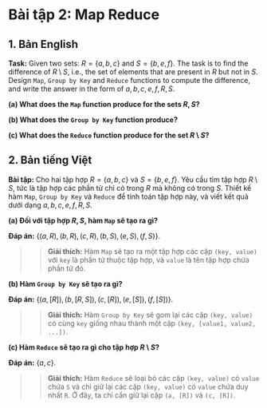 # **Bài tập 2: Map Reduce**

## **1. Bản English**

**Task:**  Given two sets: $R = \{a, b, c\}$ and $S = \{b, e, f\}$. The task is to find the difference of $R \setminus S$, i.e., the set of elements that are present in $R$ but not in $S$. Design `Map`, `Group by Key` and `Reduce` functions to compute the difference, and write the answer in the form of $a, b, c, e, f, R, S$.

**(a) What does the `Map` function produce for the sets $R, S$?**

**(b) What does the `Group by Key` function produce?**

**(c) What does the `Reduce` function produce for the set $R \setminus S$?**

## **2. Bản tiếng Việt**
**Bài tập:** Cho hai tập hợp $R = \{a, b, c\}$ và $S = \{b, e, f\}$. Yêu cầu tìm tập hợp $R \setminus S$, tức là tập hợp các phần tử chỉ có trong $R$ mà không có trong $S$. Thiết kế hàm `Map`, `Group by Key` và `Reduce` để tính toán tập hợp này, và viết kết quả dưới dạng $a, b, c, e, f, R, S$.

**(a) Đối với tập hợp $R, S$, hàm `Map` sẽ tạo ra gì?**

**Đáp án:** $\{(a, R), (b, R), (c, R), (b, S), (e, S), (f, S)\}$.

>>**Giải thích:** Hàm `Map` sẽ tạo ra một tập hợp các cặp `(key, value)` với `key` là phần tử thuộc tập hợp, và `value` là tên tập hợp chứa phần tử đó. 

**(b) Hàm `Group by Key` sẽ tạo ra gì?**

**Đáp án:** $\{(a, [R]), (b, [R, S]), (c, [R]), (e, [S]), (f, [S])\}$.

>>**Giải thích:** Hàm `Group by Key` sẽ gom lại các cặp `(key, value)` có cùng `key` giống nhau thành một cặp `(key, [value1, value2, ...])`. 

**(c) Hàm `Reduce` sẽ tạo ra gì cho tập hợp $R \setminus S$?**

**Đáp án:** $\{a, c\}$.

>>**Giải thích:** Hàm `Reduce` sẽ loại bỏ các cặp `(key, value)` có `value` chứa `S` và chỉ giữ lại các cặp `(key, value)` có `value` chứa duy nhất `R`. Ở đây, ta chỉ cần giữ lại cặp `(a, [R])` và `(c, [R])`.
